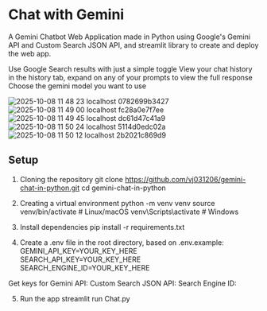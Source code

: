 # Chat with Gemini

A Gemini Chatbot Web Application made in Python using Google's Gemini API and Custom Search JSON API, and streamlit library to create and deploy the web app.

Use Google Search results with just a simple toggle
View your chat history in the history tab, expand on any of your prompts to view the full response
Choose the gemini model you want to use

![2025-10-08 11 48 23 localhost 0782699b3427](https://github.com/user-attachments/assets/c3cde95e-f4e8-4ea9-8969-92a412414d85)
![2025-10-08 11 49 00 localhost fc28a0e7f7ee](https://github.com/user-attachments/assets/4a55f91f-e19b-42fe-a71a-d7af67fca9ea)
![2025-10-08 11 49 45 localhost dc61d47c41a9](https://github.com/user-attachments/assets/559dc3a9-c424-4a8d-9e51-8ed1172dc683)
![2025-10-08 11 50 24 localhost 5114d0edc02a](https://github.com/user-attachments/assets/4ee5cf9d-a105-47f9-815b-24c5377a1922)
![2025-10-08 11 50 12 localhost 2b2021c869d9](https://github.com/user-attachments/assets/c0595733-f236-4607-9c6f-6dacc12dff99)



## Setup

1. Cloning the repository
git clone https://github.com/vj031206/gemini-chat-in-python.git
cd gemini-chat-in-python

2. Creating a virtual environment
python -m venv venv
source venv/bin/activate   # Linux/macOS
venv\Scripts\activate      # Windows

3. Install dependencies
pip install -r requirements.txt

4. Create a .env file in the root directory, based on .env.example:
GEMINI_API_KEY=YOUR_KEY_HERE
SEARCH_API_KEY=YOUR_KEY_HERE
SEARCH_ENGINE_ID=YOUR_KEY_HERE

Get keys for
Gemini API:
Custom Search JSON API:
Search Engine ID: 

5. Run the app
streamlit run Chat.py
